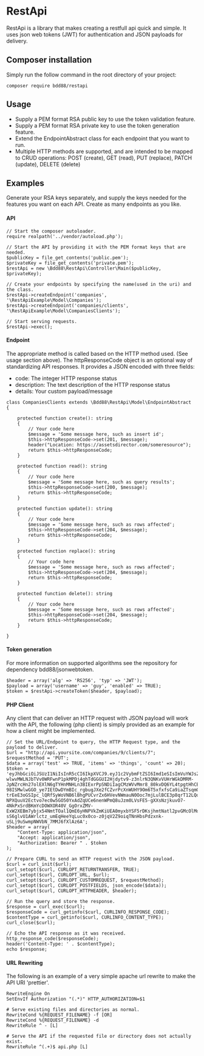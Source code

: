 
# RestApi
RestApi is a library that makes creating a restfull api quick and simple. It uses json web tokens (JWT) for authentication and JSON payloads for delivery.

## Composer installation
Simply run the follow command in the root directory of your project:
```
composer require bdd88/restapi
```

## Usage
+ Supply a PEM format RSA public key to use the token validation feature.
+ Supply a PEM format RSA private key to use the token generation feature.
+ Extend the EndpointAbstract class for each endpoint that you want to run.
+ Multiple HTTP methods are supported, and are intended to be mapped to CRUD operations: POST (create), GET (read), PUT (replace), PATCH (update), DELETE (delete)

## Examples
Generate your RSA keys separately, and supply the keys needed for the features you want on each API.
Create as many endpoints as you like.
#### API
```
// Start the composer autoloader.
require realpath('../vendor/autoload.php');

// Start the API by providing it with the PEM format keys that are needed.
$publicKey = file_get_contents('public.pem');
$privateKey = file_get_contents('private.pem');
$restApi = new \Bdd88\RestApi\Controller\Main($publicKey, $privateKey);

// Create your endpoints by specifying the name(used in the uri) and the class.
$restApi->createEndpoint('companies', '\RestApiExample\Model\Companies');
$restApi->createEndpoint('companies/clients', '\RestApiExample\Model\CompaniesClients');

// Start serving requests.
$restApi->exec();
```

#### Endpoint
The appropriate method is called based on the HTTP method used. (See usage section above).
The httpResponseCode object is an optional way of standardizing API responses. It provides a JSON encoded with three fields:
- code: The integer HTTP response status
- description: The text description of the HTTP response status
- details: Your custom payload/message
```
class CompaniesClients extends \Bdd88\RestApi\Model\EndpointAbstract
{

    protected function create(): string
    {
        // Your code here
        $message = 'Some message here, such as insert id';
        $this->httpResponseCode->set(201, $message);
        header("Location: https://assetsdirector.com/someresource");
        return $this->httpResponseCode;
    }

    protected function read(): string
    {
        // Your code here
        $message = 'Some message here, such as query results';
        $this->httpResponseCode->set(200, $message);
        return $this->httpResponseCode;
    }

    protected function update(): string
    {
        // Your code here
        $message = 'Some message here, such as rows affected';
        $this->httpResponseCode->set(204, $message);
        return $this->httpResponseCode;
    }

    protected function replace(): string
    {
        // Your code here
        $message = 'Some message here, such as rows affected';
        $this->httpResponseCode->set(204, $message);
        return $this->httpResponseCode;
    }

    protected function delete(): string
    {
        // Your code here
        $message = 'Some message here, such as rows affected';
        $this->httpResponseCode->set(204, $message);
        return $this->httpResponseCode;
    }

}
```

#### Token generation
For more information on supported algorithms see the repository for dependency bdd88/jsonwebtoken.
```
$header = array('alg' => 'RS256', 'typ' => 'JWT');
$payload = array('username' => 'guy', 'enabled' => TRUE);
$token = $restApi->createToken($header, $payload);
```

#### PHP Client
Any client that can deliver an HTTP request with JSON payload will work with the API, the following (php client) is simply provided as an example for how a client might be implemented.
```
// Set the URL/Endpoint to query, the HTTP Request type, and the payload to deliver.
$url = "http://api.yoursite.com/companies/9/clients/7";
$requestMethod = 'PUT';
$data = array('test' => TRUE, 'items' => 'things', 'count' => 20);
$token = 'eyJhbGciOiJSUzI1NiIsInR5cCI6IkpXVCJ9.eyJ1c2VybmFtZSI6Imd1eSIsImVuYWJsZWQiOnRydWV9.OwXe7R0JgfkzmHC9IdqWDorkvCNjeALMnmbahZD-wlwvMWLNJbTVv0WRFwnP1pkMPDj4ghTdGGGUI2Hjdytv9-z3nlrN3QNKvVUHrWGkDMRM-JpNZrcHn27olEXlN6gTYHnMNHLn3BIExrPpSNDiIagCMzWVvMmr8_80kvDQ6YL4tpgtHhCBh_K_BFm6FQu6nQfITzHd0AbR3sKAnRdMjD-98ISMwlwGGO_ye7IEtDwDYmBIc_rgbugJXe2fCZvrPcXnWUHY9Om6T5xfxfsCa9iaZTsqmOyoqI-trEeE3oGSIpc_lQRfSyWoVNB6lBhgPUCvrZx6HVevNWmauN0Ooc7mjLulBCE3p8qrT12LQodKs9ajFsvCxU2VddILGqu-NPXQuuV2Ectvo7ec0w5GO50YxAdZqUCe6nenWPmQ8uJzm0LVsFE5-gXXsNzjkuvO7-4NkPxSrdBKmYcDOWXOR40V_GgOrxZMV-ExW2XEBm7ybjx54NmtTOal1QmE6yHNPVkZmKiUEA0myxbYSF5rDKsjhmtNatl2pvGMcOlMqRYPuQR_5HSkGbl18EOXBqPOfwkVXliApOgYQQ1BjSLo-sS6glvU1AWrlctz_umEqHeeYqLuc0x0co-z0jqV2Z9oiqTNnHbsPdzxnk-uSLj9uSwmpNWVbN_7MMJ6fXlAz6A';
$header = array(
    "Content-Type: application/json",
    "Accept: application/json",
    "Authorization: Bearer " . $token
);

// Prepare CURL to send an HTTP request with the JSON payload.
$curl = curl_init($url);
curl_setopt($curl, CURLOPT_RETURNTRANSFER, TRUE);
curl_setopt($curl, CURLOPT_URL, $url);
curl_setopt($curl, CURLOPT_CUSTOMREQUEST, $requestMethod);
curl_setopt($curl, CURLOPT_POSTFIELDS, json_encode($data));
curl_setopt($curl, CURLOPT_HTTPHEADER, $header);

// Run the query and store the response.
$response = curl_exec($curl);
$responseCode = curl_getinfo($curl, CURLINFO_RESPONSE_CODE);
$contentType = curl_getinfo($curl, CURLINFO_CONTENT_TYPE);
curl_close($curl);

// Echo the API response as it was received.
http_response_code($responseCode);
header('Content-Type: ' . $contentType);
echo $response;
```

#### URL Rewriting
The following is an example of a very simple apache url rewrite to make the API URI 'prettier'.
```
RewriteEngine On
SetEnvIf Authorization "(.*)" HTTP_AUTHORIZATION=$1

# Serve existing files and directories as normal.
RewriteCond %{REQUEST_FILENAME} -f [OR]
RewriteCond %{REQUEST_FILENAME} -d
RewriteRule ^ - [L]

# Serve the API if the requested file or directory does not actually exist.
RewriteRule ^(.+)$ api.php [L]
```